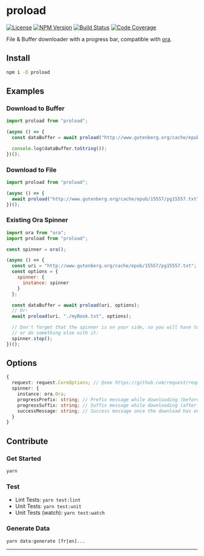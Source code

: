 # proload

[![License][img-license]][link-license]
[![NPM Version][img-npm]][link-npm]
[![Build Status][img-travis]][link-travis]
[![Code Coverage][img-coveralls]][link-coveralls]

File & Buffer downloader with a progress bar, compatible with [ora][link-ora].

## Install

```bash
npm i -D proload
```

## Examples

### Download to Buffer

```js
import proload from "proload";

(async () => {
  const dataBuffer = await proload("http://www.gutenberg.org/cache/epub/15557/pg15557.txt");

  console.log(dataBuffer.toString());
})();
```

### Download to File

```js
import proload from "proload";

(async () => {
  await proload("http://www.gutenberg.org/cache/epub/15557/pg15557.txt", "./myBook.txt");
})();
```

### Existing Ora Spinner

```js
import ora from "ora";
import proload from "proload";

const spinner = ora();

(async () => {
  const uri = "http://www.gutenberg.org/cache/epub/15557/pg15557.txt";
  const options = {
    spinner: {
      instance: spinner
    }
  };

  const dataBuffer = await proload(uri, options);
  // Or:
  await proload(uri, "./myBook.txt", options);

  // Don't forget that the spinner is on your side, so you will have to stop it yourself
  // or do something else with it:
  spinner.stop();
})();
```

## Options

```ts
{
  request: request.CoreOptions; // @see https://github.com/request/request#requestoptions-callback
  spinner: {
    instance: ora.Ora;
    progressPrefix: string; // Prefix message while downloading (before the `XXX%`)
    progressSuffix: string; // Suffix message while downloading (after the `XXX%`)
    successMessage: string; // Success message once the download has ended
  }
}
```

## Contribute

### Get Started

```bash
yarn
```

### Test

- Lint Tests: `yarn test:lint`
- Unit Tests: `yarn test:unit`
- Unit Tests (watch): `yarn test:watch`

### Generate Data

```bash
yarn data:generate [fr|en]...
```

---

[img-coveralls]: https://img.shields.io/coveralls/github/ivangabriele/proload/master?style=flat-square
[img-license]: https://img.shields.io/badge/License-MIT-blue?style=flat-square
[img-npm]: https://img.shields.io/npm/v/proload?style=flat-square
[img-travis]: https://img.shields.io/travis/com/ivangabriele/proload/master?style=flat-square
[link-coveralls]: https://coveralls.io/github/ivangabriele/proload
[link-license]: https://github.com/ivangabriele/proload/blob/master/LICENSE
[link-ora]: https://github.com/sindresorhus/ora
[link-npm]: https://www.npmjs.com/package/proload
[link-travis]: https://travis-ci.com/ivangabriele/proload
